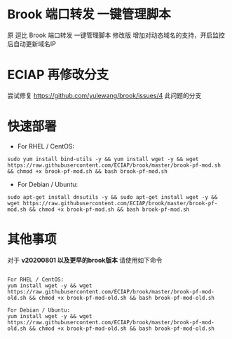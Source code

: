 # Brook 端口转发 一键管理脚本
原 逗比 Brook 端口转发 一键管理脚本 修改版
增加对动态域名的支持，开启监控后自动更新域名IP

# ECIAP 再修改分支
尝试修复 https://github.com/yulewang/brook/issues/4 此问题的分支

# 快速部署

- For RHEL / CentOS:

```
sudo yum install bind-utils -y && yum install wget -y && wget https://raw.githubusercontent.com/ECIAP/brook/master/brook-pf-mod.sh && chmod +x brook-pf-mod.sh && bash brook-pf-mod.sh
```

- For Debian / Ubuntu:
```
sudo apt-get install dnsutils -y && sudo apt-get install wget -y && wget https://raw.githubusercontent.com/ECIAP/brook/master/brook-pf-mod.sh && chmod +x brook-pf-mod.sh && bash brook-pf-mod.sh
```

# 其他事项

对于 **v20200801 以及更早的brook版本** 请使用如下命令

```

For RHEL / CentOS:
yum install wget -y && wget https://raw.githubusercontent.com/ECIAP/brook/master/brook-pf-mod-old.sh && chmod +x brook-pf-mod-old.sh && bash brook-pf-mod-old.sh

For Debian / Ubuntu:
yum install wget -y && wget https://raw.githubusercontent.com/ECIAP/brook/master/brook-pf-mod-old.sh && chmod +x brook-pf-mod-old.sh && bash brook-pf-mod-old.sh

```
